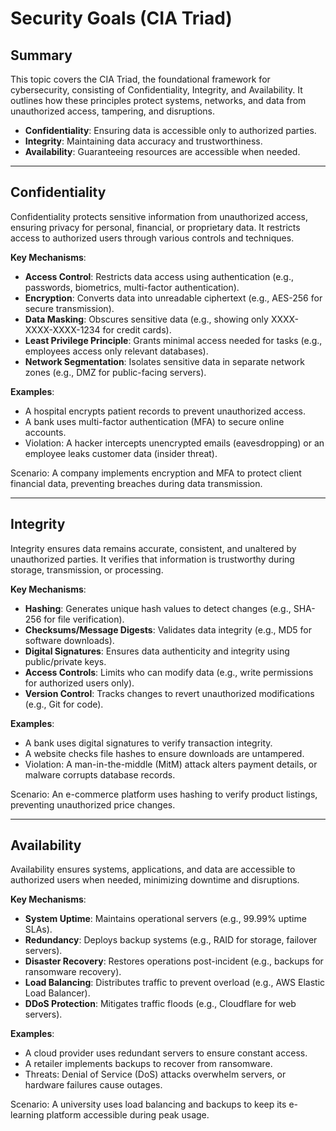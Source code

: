 # Security Goals (CIA Triad)

## Summary

This topic covers the CIA Triad, the foundational framework for cybersecurity, consisting of Confidentiality, Integrity, and Availability. It outlines how these principles protect systems, networks, and data from unauthorized access, tampering, and disruptions.

* **Confidentiality**: Ensuring data is accessible only to authorized parties.
* **Integrity**: Maintaining data accuracy and trustworthiness.
* **Availability**: Guaranteeing resources are accessible when needed.

---

## Confidentiality

Confidentiality protects sensitive information from unauthorized access, ensuring privacy for personal, financial, or proprietary data. It restricts access to authorized users through various controls and techniques.

**Key Mechanisms**:
- **Access Control**: Restricts data access using authentication (e.g., passwords, biometrics, multi-factor authentication).
- **Encryption**: Converts data into unreadable ciphertext (e.g., AES-256 for secure transmission).
- **Data Masking**: Obscures sensitive data (e.g., showing only XXXX-XXXX-XXXX-1234 for credit cards).
- **Least Privilege Principle**: Grants minimal access needed for tasks (e.g., employees access only relevant databases).
- **Network Segmentation**: Isolates sensitive data in separate network zones (e.g., DMZ for public-facing servers).

**Examples**:
- A hospital encrypts patient records to prevent unauthorized access.
- A bank uses multi-factor authentication (MFA) to secure online accounts.
- Violation: A hacker intercepts unencrypted emails (eavesdropping) or an employee leaks customer data (insider threat).

Scenario: A company implements encryption and MFA to protect client financial data, preventing breaches during data transmission.

---

## Integrity

Integrity ensures data remains accurate, consistent, and unaltered by unauthorized parties. It verifies that information is trustworthy during storage, transmission, or processing.

**Key Mechanisms**:
- **Hashing**: Generates unique hash values to detect changes (e.g., SHA-256 for file verification).
- **Checksums/Message Digests**: Validates data integrity (e.g., MD5 for software downloads).
- **Digital Signatures**: Ensures data authenticity and integrity using public/private keys.
- **Access Controls**: Limits who can modify data (e.g., write permissions for authorized users only).
- **Version Control**: Tracks changes to revert unauthorized modifications (e.g., Git for code).

**Examples**:
- A bank uses digital signatures to verify transaction integrity.
- A website checks file hashes to ensure downloads are untampered.
- Violation: A man-in-the-middle (MitM) attack alters payment details, or malware corrupts database records.

Scenario: An e-commerce platform uses hashing to verify product listings, preventing unauthorized price changes.

---

## Availability

Availability ensures systems, applications, and data are accessible to authorized users when needed, minimizing downtime and disruptions.

**Key Mechanisms**:
- **System Uptime**: Maintains operational servers (e.g., 99.99% uptime SLAs).
- **Redundancy**: Deploys backup systems (e.g., RAID for storage, failover servers).
- **Disaster Recovery**: Restores operations post-incident (e.g., backups for ransomware recovery).
- **Load Balancing**: Distributes traffic to prevent overload (e.g., AWS Elastic Load Balancer).
- **DDoS Protection**: Mitigates traffic floods (e.g., Cloudflare for web servers).

**Examples**:
- A cloud provider uses redundant servers to ensure constant access.
- A retailer implements backups to recover from ransomware.
- Threats: Denial of Service (DoS) attacks overwhelm servers, or hardware failures cause outages.

Scenario: A university uses load balancing and backups to keep its e-learning platform accessible during peak usage.